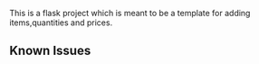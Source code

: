 This is a flask project which is meant to be a template for adding items,quantities and prices.
## Known Issues
